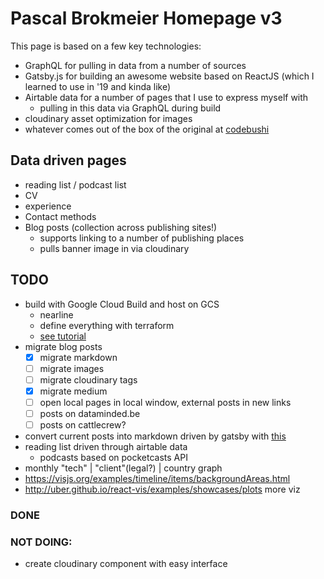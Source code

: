 # Pascal Brokmeier Homepage v3

This page is based on a few key technologies:
- GraphQL for pulling in data from a number of sources
- Gatsby.js for building an awesome website based on ReactJS (which I learned to use in '19 and kinda like)
- Airtable data for a number of pages that I use to express myself with
  - pulling in this data via GraphQL during build
- cloudinary asset optimization for images
- whatever comes out of the box of the original at [codebushi](https://github.com/codebushi/gatsby-starter-forty)


## Data driven pages

- reading list / podcast list
- CV
- experience
- Contact methods
- Blog posts (collection across publishing sites!)
    - supports linking to a number of publishing places
    - pulls banner image in via cloudinary

## TODO
- build with Google Cloud Build and host on GCS
    - nearline
    - define everything with terraform
    - [see tutorial](https://cloud.google.com/community/tutorials/automated-publishing-cloud-build)
- migrate blog posts
    - [x] migrate markdown
    - [ ] migrate images
    - [ ] migrate cloudinary tags
    - [x] migrate medium
    - [ ] open local pages in local window, external posts in new links
    - [ ] posts on dataminded.be
    - [ ] posts on cattlecrew?
- convert current posts into markdown driven by gatsby with [this](https://www.gatsbyjs.org/docs/adding-markdown-pages/)
- reading list driven through airtable data
    - podcasts based on pocketcasts API
- monthly "tech" | "client"(legal?) | country graph
- https://visjs.org/examples/timeline/items/backgroundAreas.html
- http://uber.github.io/react-vis/examples/showcases/plots more viz

### DONE


### NOT DOING: 

- create cloudinary component with easy interface

